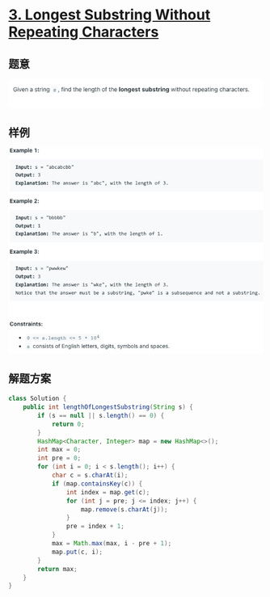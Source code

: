 # [3. Longest Substring Without Repeating Characters](https://leetcode.com/problems/longest-substring-without-repeating-characters/)

## 题意
![img_1.png](images/longest-substring-without-repeating-characters-title.png)
## 样例
![img.png](images/longest-substring-without-repeating-characters-example.png)
## 解题方案
```java
class Solution {
    public int lengthOfLongestSubstring(String s) {
        if (s == null || s.length() == 0) {
            return 0;
        }
        HashMap<Character, Integer> map = new HashMap<>();
        int max = 0;
        int pre = 0;
        for (int i = 0; i < s.length(); i++) {
            char c = s.charAt(i);
            if (map.containsKey(c)) {
                int index = map.get(c);
                for (int j = pre; j <= index; j++) {
                    map.remove(s.charAt(j));
                }
                pre = index + 1;
            }
            max = Math.max(max, i - pre + 1);
            map.put(c, i);
        }
        return max;
    }
}
```
